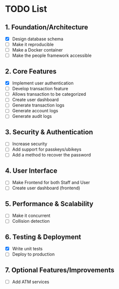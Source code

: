# TODO List

## 1. Foundation/Architecture

- [x] Design database schema
- [ ] Make it reproducible
- [ ] Make a Docker container
- [ ] Make the people framework accessible

## 2. Core Features

- [x] Implement user authentication
- [ ] Develop transaction feature
- [ ] Allows transaction to be categorized
- [ ] Create user dashboard
- [ ] Generate transaction logs
- [ ] Generate account logs
- [ ] Generate audit logs

## 3. Security & Authentication

- [ ] Increase security
- [ ] Add support for passkeys/ubikeys
- [ ] Add a method to recover the password

## 4. User Interface

- [ ] Make Frontend for both Staff and User
- [ ] Create user dashboard (frontend)

## 5. Performance & Scalability

- [ ] Make it concurrent
- [ ] Collision detection

## 6. Testing & Deployment

- [x] Write unit tests
- [ ] Deploy to production

## 7. Optional Features/Improvements

- [ ] Add ATM services

